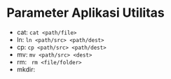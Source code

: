 # Parameter Aplikasi Utilitas
- cat: `cat <path/file>`
- ln: `ln <path/src> <path/dest>`
- cp: `cp <path/src> <path/dest>`
- mv: `mv <path/src> <dest>`
- rm: ` rm <file/folder>`
- mkdir: ` `
